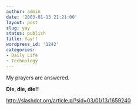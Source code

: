 ```yaml
---
author: admin
date: '2003-01-13 21:21:00'
layout: post
slug: yay
status: publish
title: Yay!!
wordpress_id: '1242'
categories:
- Daily Life
- Technology
---
```

My prayers are answered.

<strong>Die, die, die!!</strong>

<a href="http://slashdot.org/article.pl?sid=03/01/13/1659240">http://slashdot.org/article.pl?sid=03/01/13/1659240</a>
